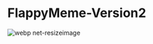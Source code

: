 # FlappyMeme-Version2


![webp net-resizeimage](https://user-images.githubusercontent.com/32287586/40028324-d1d3febc-57a3-11e8-8d27-5603023da634.jpg)



